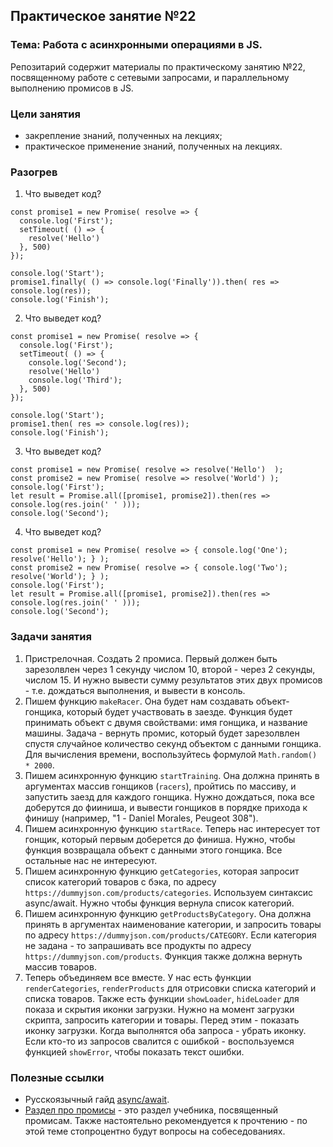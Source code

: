 ## Практическое занятие №22

### Тема: Работа с асинхронными операциями в JS.

Репозитарий содержит материалы по практическому занятию №22, посвященному работе с сетевыми запросами, и параллельному выполнению промисов в JS.

### Цели занятия
- закрепление знаний, полученных на лекциях;
- практическое применение знаний, полученных на лекциях.

### Разогрев
1. Что выведет код?
```
const promise1 = new Promise( resolve => {
  console.log('First');
  setTimeout( () => {
    resolve('Hello')
  }, 500)
});

console.log('Start');
promise1.finally( () => console.log('Finally')).then( res => console.log(res));
console.log('Finish');
```

2. Что выведет код?
```
const promise1 = new Promise( resolve => {
  console.log('First');
  setTimeout( () => {
    console.log('Second');
    resolve('Hello')
    console.log('Third');
  }, 500)
});

console.log('Start');
promise1.then( res => console.log(res));
console.log('Finish');
```

3. Что выведет код?
```
const promise1 = new Promise( resolve => resolve('Hello')  );
const promise2 = new Promise( resolve => resolve('World') );
console.log('First');
let result = Promise.all([promise1, promise2]).then(res => console.log(res.join(' ' )));
console.log('Second');
```

4. Что выведет код?
```
const promise1 = new Promise( resolve => { console.log('One'); resolve('Hello'); } );
const promise2 = new Promise( resolve => { console.log('Two'); resolve('World'); } );
console.log('First');
let result = Promise.all([promise1, promise2]).then(res => console.log(res.join(' ' )));
console.log('Second');
```

### Задачи занятия
1. Пристрелочная. Создать 2 промиса. Первый должен быть зарезолвлен через 1 секунду числом 10, второй - через 2 секунды, числом 15. И нужно вывести сумму результатов этих двух промисов - т.е. дождаться выполнения, и вывести в консоль.
2. Пишем функцию `makeRacer`. Она будет нам создавать объект-гонщика, который будет участвовать в заезде. Функция будет принимать объект с двумя свойствами: имя гонщика, и название машины. Задача - вернуть промис, который будет зарезолвлен спустя случайное количество секунд объектом с данными гонщика. Для вычисления времени, воспользуйтесь формулой `Math.random() * 2000`.
3. Пишем асинхронную функцию `startTraining`. Она должна принять в аргументах массив гонщиков (`racers`), пройтись по массиву, и запустить заезд для каждого гонщика. Нужно дождаться, пока все доберутся до фииниша, и вывести гонщиков в порядке прихода к финишу (например, "1 - Daniel Morales, Peugeot 308").
4. Пишем асинхронную функцию `startRace`. Теперь нас интересует тот гонщик, который первым доберется до финиша. Нужно, чтобы функция возвращала объект с данными этого гонщика. Все остальные нас не интересуют.
5. Пишем асинхронную функцию `getCategories`, которая запросит список категорий товаров с бэка, по адресу `https://dummyjson.com/products/categories`. Используем синтаксис async/await. Нужно чтобы функция вернула список категорий.
6. Пишем асинхронную функцию `getProductsByCategory`. Она должна принять в аргументах наименование категории, и запросить товары по адресу `https://dummyjson.com/products/CATEGORY`. Если категория не задана - то запрашивать все продукты по адресу `https://dummyjson.com/products`. Функция также должна вернуть массив товаров.
7. Теперь объединяем все вместе. У нас есть функции `renderCategories`, `renderProducts` для отрисовки списка категорий и списка товаров. Также есть функции `showLoader`, `hideLoader` для показа и скрытия иконки загрузки. Нужно на момент загрузки скрипта, запросить категории и товары. Перед этим - показать иконку загрузки. Когда выполнятся оба запроса - убрать иконку. Если кто-то из запросов свалится с ошибкой - воспользуемся функцией `showError`, чтобы показать текст ошибки.

### Полезные ссылки
 - Русскоязычный гайд [async/await](https://learn.javascript.ru/async-await).
 - [Раздел про промисы](https://learn.javascript.ru/promise-api) - это раздел учебника, посвященный промисам. Также настоятельно рекомендуется к прочтению - по этой теме стопроцентно будут вопросы на собеседованиях.